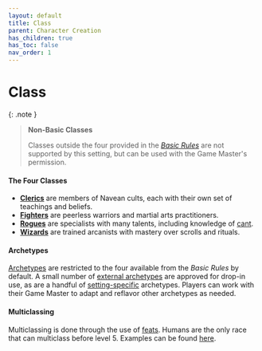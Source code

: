 ```yaml
---
layout: default
title: Class
parent: Character Creation
has_children: true
has_toc: false
nav_order: 1
---
```


# Class

{: .note }
> **Non-Basic Classes**
> 
> Classes outside the four provided in the _[Basic Rules](docs/more/DnD_BasicRules_2018.pdf)_ are not supported by this setting, but can be used with the Game Master's permission.


<!-- #### Classifications

An adventurer's class is, as the name suggests, a classification. It broadly represents what capacities they bring to a party. A traveling illusionist, an armored spellsword, and a village witch all fall under the classification of "wizard".  -->

#### The Four Classes

* **[Clerics](cleric)** are members of Navean cults, each with their own set of teachings and beliefs.
* **[Fighters](fighter)** are peerless warriors and martial arts practitioners.
* **[Rogues](rogue)** are specialists with many talents, including knowledge of [cant](../../more/languages/cant).
* **[Wizards](wizard)** are trained arcanists with mastery over scrolls and rituals.

#### Archetypes

[Archetypes](../../more/archetypes/index) are restricted to the four available from the _Basic Rules_ by default. A small number of [external archetypes](../../more/archetypes/adapting#drop-in) are approved for drop-in use, as are a handful of [setting-specific](../../more/archetypes/adapting) archetypes. Players can work with their Game Master to adapt and reflavor other archetypes as needed.

#### Multiclassing

Multiclassing is done through the use of [feats](../../more/feats/multiclassing). Humans are the only race that can multiclass before level 5. Examples can be found [here](../../more/prebuilt_characters/index).